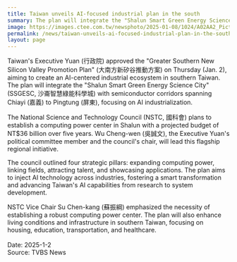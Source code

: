 ```yaml
---
title: Taiwan unveils AI-focused industrial plan in the south
summary: The plan will integrate the "Shalun Smart Green Energy Science City" (SSGESC, 沙崙智慧綠能科學城) with semiconductor corridors spanning Chiayi (嘉義) to Pingtung (屏東), focusing on AI industrialization.
image: https://images.ctee.com.tw/newsphoto/2025-01-08/1024/A02AA2_PictureItem_Clipping_01_4.jpg
permalink: /news/taiwan-unveils-ai-focused-industrial-plan-in-the-south/
layout: page
---
```

Taiwan's Executive Yuan (行政院) approved the "Greater Southern New Silicon Valley Promotion Plan" (大南方新矽谷推動方案) on Thursday (Jan. 2), aiming to create an AI-centered industrial ecosystem in southern Taiwan. The plan will integrate the "Shalun Smart Green Energy Science City" (SSGESC, 沙崙智慧綠能科學城) with semiconductor corridors spanning Chiayi (嘉義) to Pingtung (屏東), focusing on AI industrialization.

The National Science and Technology Council (NSTC, 國科會) plans to establish a computing power center in Shalun with a projected budget of NT$36 billion over five years. Wu Cheng-wen (吳誠文), the Executive Yuan's political committee member and the council's chair, will lead this flagship regional initiative.

The council outlined four strategic pillars: expanding computing power, linking fields, attracting talent, and showcasing applications. The plan aims to inject AI technology across industries, fostering a smart transformation and advancing Taiwan's AI capabilities from research to system development.

NSTC Vice Chair Su Chen-kang (蘇振綱) emphasized the necessity of establishing a robust computing power center. The plan will also enhance living conditions and infrastructure in southern Taiwan, focusing on housing, education, transportation, and healthcare.
<br/>
<br/>
Date: 2025-1-2
<br/>
Source: TVBS News
